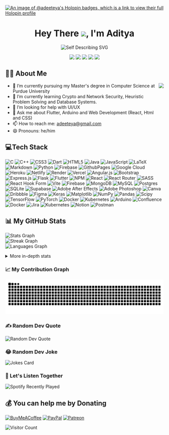 [![An image of @adeeteya's Holopin badges, which is a link to view their full Holopin profile](https://holopin.me/adeeteya)](https://holopin.io/@adeeteya)

<h1 align="center">Hey There <img src="https://user-images.githubusercontent.com/74038190/214644152-52f47eb3-5e31-4f47-8758-05c9468d5596.gif" width="36" />, I'm Aditya</h1>

<div align="center">

![Self Describing SVG](https://readme-typing-svg.demolab.com?font=Fira+Code&weight=600&size=36&pause=1000&color=253985&center=true&vCenter=true&random=false&width=500&height=100&lines=Flutter+App+Developer;MERN+Stack+Developer;Arduino+Developer;Tech+Enthusiast;Professional+Daydreamer)

[<img src="https://img.shields.io/badge/LinkedIn%20-%230077B5.svg?&style=for-the-badge&logo=Linkedin&logoColor=white"/>](https://www.linkedin.com/in/adeeteya)
[<img src="https://img.shields.io/badge/Gmail%20-%23D14836.svg?&style=for-the-badge&logo=Gmail&logoColor=white"/>](mailto:adeeteya@gmail.com)
[<img src="https://img.shields.io/badge/Twitter%20-%231DA1F2.svg?&style=for-the-badge&logo=Twitter&logoColor=white"/>](https://twitter.com/Adeeteya)
[<img src="https://img.shields.io/badge/Instagram%20-%23E4405F.svg?&style=for-the-badge&logo=Instagram&logoColor=white"/>](https://www.instagram.com/adeeteya/)
[<img src="https://img.shields.io/badge/LeetCode%20-%23F2A53F.svg?&style=for-the-badge&logo=LeetCode&logoColor=white"/>](https://www.leetcode.com/adeeteya/)

</div>

## 👨‍💻 About Me

<img align="right" height="175" src="https://user-images.githubusercontent.com/74038190/225813708-98b745f2-7d22-48cf-9150-083f1b00d6c9.gif"  />

<div align="left">

- 🔭 I’m currently pursuing my Master's degree in Computer Science at Purdue University
- 🌱 I’m currently learning Crypto and Network Security, Heuristic Problem Solving and Database Systems.
- 🤔 I’m looking for help with UI/UX
- 💬 Ask me about Flutter, Arduino and Web Development (React, Html and CSS)
- 📫 How to reach me: adeeteya@gmail.com
- 😄 Pronouns: he/him
  
</div>

## 💻Tech Stack
![C](https://img.shields.io/badge/c-%2300599C.svg?style=for-the-badge&logo=c&logoColor=white) ![C++](https://img.shields.io/badge/c++-%2300599C.svg?style=for-the-badge&logo=c%2B%2B&logoColor=white) ![CSS3](https://img.shields.io/badge/css3-%231572B6.svg?style=for-the-badge&logo=css3&logoColor=white) ![Dart](https://img.shields.io/badge/dart-%230175C2.svg?style=for-the-badge&logo=dart&logoColor=white) ![HTML5](https://img.shields.io/badge/html5-%23E34F26.svg?style=for-the-badge&logo=html5&logoColor=white) ![Java](https://img.shields.io/badge/java-%23ED8B00.svg?style=for-the-badge&logo=openjdk&logoColor=white) ![JavaScript](https://img.shields.io/badge/javascript-%23323330.svg?style=for-the-badge&logo=javascript&logoColor=%23F7DF1E) ![LaTeX](https://img.shields.io/badge/latex-%23008080.svg?style=for-the-badge&logo=latex&logoColor=white) ![Markdown](https://img.shields.io/badge/markdown-%23000000.svg?style=for-the-badge&logo=markdown&logoColor=white) ![Python](https://img.shields.io/badge/python-3670A0?style=for-the-badge&logo=python&logoColor=ffdd54) ![Firebase](https://img.shields.io/badge/firebase-%23039BE5.svg?style=for-the-badge&logo=firebase) ![GithubPages](https://img.shields.io/badge/github%20pages-121013?style=for-the-badge&logo=github&logoColor=white) ![Google Cloud](https://img.shields.io/badge/GoogleCloud-%234285F4.svg?style=for-the-badge&logo=google-cloud&logoColor=white) ![Heroku](https://img.shields.io/badge/heroku-%23430098.svg?style=for-the-badge&logo=heroku&logoColor=white) ![Netlify](https://img.shields.io/badge/netlify-%23000000.svg?style=for-the-badge&logo=netlify&logoColor=#00C7B7) ![Render](https://img.shields.io/badge/Render-%46E3B7.svg?style=for-the-badge&logo=render&logoColor=white) ![Vercel](https://img.shields.io/badge/vercel-%23000000.svg?style=for-the-badge&logo=vercel&logoColor=white) ![Angular.js](https://img.shields.io/badge/angular.js-%23E23237.svg?style=for-the-badge&logo=angularjs&logoColor=white) ![Bootstrap](https://img.shields.io/badge/bootstrap-%238511FA.svg?style=for-the-badge&logo=bootstrap&logoColor=white) ![Express.js](https://img.shields.io/badge/express.js-%23404d59.svg?style=for-the-badge&logo=express&logoColor=%2361DAFB) ![Flask](https://img.shields.io/badge/flask-%23000.svg?style=for-the-badge&logo=flask&logoColor=white) ![Flutter](https://img.shields.io/badge/Flutter-%2302569B.svg?style=for-the-badge&logo=Flutter&logoColor=white) ![NPM](https://img.shields.io/badge/NPM-%23CB3837.svg?style=for-the-badge&logo=npm&logoColor=white) ![React](https://img.shields.io/badge/react-%2320232a.svg?style=for-the-badge&logo=react&logoColor=%2361DAFB) ![React Router](https://img.shields.io/badge/React_Router-CA4245?style=for-the-badge&logo=react-router&logoColor=white) ![SASS](https://img.shields.io/badge/SASS-hotpink.svg?style=for-the-badge&logo=SASS&logoColor=white) ![React Hook Form](https://img.shields.io/badge/React%20Hook%20Form-%23EC5990.svg?style=for-the-badge&logo=reacthookform&logoColor=white) ![Vite](https://img.shields.io/badge/vite-%23646CFF.svg?style=for-the-badge&logo=vite&logoColor=white) ![Firebase](https://img.shields.io/badge/Firebase-039BE5?style=for-the-badge&logo=Firebase&logoColor=white) ![MongoDB](https://img.shields.io/badge/MongoDB-%234ea94b.svg?style=for-the-badge&logo=mongodb&logoColor=white) ![MySQL](https://img.shields.io/badge/mysql-%2300000f.svg?style=for-the-badge&logo=mysql&logoColor=white) ![Postgres](https://img.shields.io/badge/postgres-%23316192.svg?style=for-the-badge&logo=postgresql&logoColor=white) ![SQLite](https://img.shields.io/badge/sqlite-%2307405e.svg?style=for-the-badge&logo=sqlite&logoColor=white) ![Supabase](https://img.shields.io/badge/Supabase-3ECF8E?style=for-the-badge&logo=supabase&logoColor=white) ![Adobe After Effects](https://img.shields.io/badge/Adobe%20After%20Effects-9999FF.svg?style=for-the-badge&logo=Adobe%20After%20Effects&logoColor=white) ![Adobe Photoshop](https://img.shields.io/badge/adobe%20photoshop-%2331A8FF.svg?style=for-the-badge&logo=adobe%20photoshop&logoColor=white) ![Canva](https://img.shields.io/badge/Canva-%2300C4CC.svg?style=for-the-badge&logo=Canva&logoColor=white) ![Dribbble](https://img.shields.io/badge/Dribbble-EA4C89?style=for-the-badge&logo=dribbble&logoColor=white) ![Figma](https://img.shields.io/badge/figma-%23F24E1E.svg?style=for-the-badge&logo=figma&logoColor=white) ![Keras](https://img.shields.io/badge/Keras-%23D00000.svg?style=for-the-badge&logo=Keras&logoColor=white) ![Matplotlib](https://img.shields.io/badge/Matplotlib-%23ffffff.svg?style=for-the-badge&logo=Matplotlib&logoColor=black) ![NumPy](https://img.shields.io/badge/numpy-%23013243.svg?style=for-the-badge&logo=numpy&logoColor=white) ![Pandas](https://img.shields.io/badge/pandas-%23150458.svg?style=for-the-badge&logo=pandas&logoColor=white) ![Scipy](https://img.shields.io/badge/SciPy-%230C55A5.svg?style=for-the-badge&logo=scipy&logoColor=%white) ![TensorFlow](https://img.shields.io/badge/TensorFlow-%23FF6F00.svg?style=for-the-badge&logo=TensorFlow&logoColor=white) ![PyTorch](https://img.shields.io/badge/PyTorch-%23EE4C2C.svg?style=for-the-badge&logo=PyTorch&logoColor=white) ![Docker](https://img.shields.io/badge/docker-%230db7ed.svg?style=for-the-badge&logo=docker&logoColor=white) ![Kubernetes](https://img.shields.io/badge/kubernetes-%23326ce5.svg?style=for-the-badge&logo=kubernetes&logoColor=white) ![Arduino](https://img.shields.io/badge/-Arduino-00979D?style=for-the-badge&logo=Arduino&logoColor=white) ![Confluence](https://img.shields.io/badge/confluence-%23172BF4.svg?style=for-the-badge&logo=confluence&logoColor=white) ![Docker](https://img.shields.io/badge/docker-%230db7ed.svg?style=for-the-badge&logo=docker&logoColor=white) ![Jira](https://img.shields.io/badge/jira-%230A0FFF.svg?style=for-the-badge&logo=jira&logoColor=white) ![Kubernetes](https://img.shields.io/badge/kubernetes-%23326ce5.svg?style=for-the-badge&logo=kubernetes&logoColor=white) ![Notion](https://img.shields.io/badge/Notion-%23000000.svg?style=for-the-badge&logo=notion&logoColor=white) ![Postman](https://img.shields.io/badge/Postman-FF6C37?style=for-the-badge&logo=postman&logoColor=white)

## 📊 My GitHub Stats
![Stats Graph](https://github-readme-stats.vercel.app/api?username=adeeteya&hide_title=false&hide_rank=false&show_icons=true&include_all_commits=true&count_private=true&disable_animations=false&theme=dark&locale=en&hide_border=true&order=1)<br/>
![Streak Graph](https://github-readme-streak-stats.herokuapp.com/?user=adeeteya&theme=dark&hide_border=true)<br/>
![Languages Graph](https://github-readme-stats.vercel.app/api/top-langs?username=adeeteya&locale=en&hide_title=false&layout=donut&card_width=320&langs_count=6&theme=dark&hide_border=true&order=2)

<details>
  <summary>More in-depth stats</summary>
  
  <!--START_SECTION:waka-->
![Code Time](http://img.shields.io/badge/Code%20Time-173%20hrs%2047%20mins-blue)

![Lines of code](https://img.shields.io/badge/From%20Hello%20World%20I%27ve%20Written-3.0%20million%20lines%20of%20code-blue)

**🐱 My GitHub Data** 

> 📦 552.5 kB Used in GitHub's Storage 
 > 
> 🏆 118 Contributions in the Year 2024
 > 
> 💼 Opted to Hire
 > 
> 📜 37 Public Repositories 
 > 
> 🔑 5 Private Repositories 
 > 
**I'm a Night 🦉** 

```text
🌞 Morning                94 commits          ████░░░░░░░░░░░░░░░░░░░░░   16.43 % 
🌆 Daytime                176 commits         ████████░░░░░░░░░░░░░░░░░   30.77 % 
🌃 Evening                96 commits          ████░░░░░░░░░░░░░░░░░░░░░   16.78 % 
🌙 Night                  206 commits         █████████░░░░░░░░░░░░░░░░   36.01 % 
```
📅 **I'm Most Productive on Sunday** 

```text
Monday                   66 commits          ███░░░░░░░░░░░░░░░░░░░░░░   11.54 % 
Tuesday                  103 commits         █████░░░░░░░░░░░░░░░░░░░░   18.01 % 
Wednesday                90 commits          ████░░░░░░░░░░░░░░░░░░░░░   15.73 % 
Thursday                 104 commits         █████░░░░░░░░░░░░░░░░░░░░   18.18 % 
Friday                   24 commits          █░░░░░░░░░░░░░░░░░░░░░░░░   04.20 % 
Saturday                 21 commits          █░░░░░░░░░░░░░░░░░░░░░░░░   03.67 % 
Sunday                   164 commits         ███████░░░░░░░░░░░░░░░░░░   28.67 % 
```


📊 **This Week I Spent My Time On** 

```text
💬 Programming Languages: 
Other                    5 mins              █████████████████████████   100.00 % 

🔥 Editors: 
VS Code                  5 mins              █████████████████████████   100.00 % 
```

**I Mostly Code in Dart** 

```text
Dart                     24 repos            ███████████░░░░░░░░░░░░░░   45.28 % 
JavaScript               9 repos             ████░░░░░░░░░░░░░░░░░░░░░   16.98 % 
C++                      6 repos             ███░░░░░░░░░░░░░░░░░░░░░░   11.32 % 
HTML                     4 repos             ██░░░░░░░░░░░░░░░░░░░░░░░   07.55 % 
CSS                      1 repo              ░░░░░░░░░░░░░░░░░░░░░░░░░   01.89 % 
```




 Last Updated on 12/05/2024 18:39:46 UTC
<!--END_SECTION:waka-->

</details>

### 📈 My Contribution Graph
![Snake Contribution Animation](https://raw.githubusercontent.com/adeeteya/adeeteya/output/snake.svg)

### ✍️ Random Dev Quote
![Random Dev Quote](https://quotes-github-readme.vercel.app/api?type=horizontal&theme=dark)

### 😂 Random Dev Joke
![Jokes Card](https://readme-jokes.vercel.app/api?hideBorder)

### 🎵 Let's Listen Together
![Spotify Recently Played](https://spotify-recently-played-readme.vercel.app/api?user=adityabolt&count=3&unique=true)

## 💰 You can help me by Donating
[![BuyMeACoffee](https://img.shields.io/badge/Buy%20Me%20a%20Coffee-ffdd00?style=for-the-badge&logo=buy-me-a-coffee&logoColor=black)](https://www.buymeacoffee.com/adeeteya) [![PayPal](https://img.shields.io/badge/PayPal-00457C?style=for-the-badge&logo=paypal&logoColor=white)](https://www.paypal.com/paypalme/adeeteya) [![Patreon](https://img.shields.io/badge/Patreon-F96854?style=for-the-badge&logo=patreon&logoColor=white)](https://www.patreon.com/adeeteya) 

![Visitor Count](https://komarev.com/ghpvc/?username=adeeteya&style=for-the-badge&abbreviated=true)
